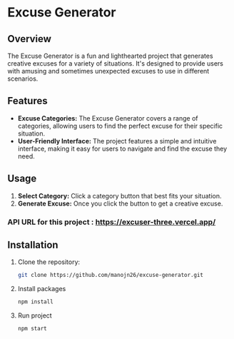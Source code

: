 # Excuse Generator

## Overview

The Excuse Generator is a fun and lighthearted project that generates creative excuses for a variety of situations. It's designed to provide users with amusing and sometimes unexpected excuses to use in different scenarios.

## Features

- **Excuse Categories:** The Excuse Generator covers a range of categories, allowing users to find the perfect excuse for their specific situation.
- **User-Friendly Interface:** The project features a simple and intuitive interface, making it easy for users to navigate and find the excuse they need.

## Usage

1. **Select Category:** Click a category button that best fits your situation.
2. **Generate Excuse:** Once you click the button to get a creative excuse.

### API URL for this project : https://excuser-three.vercel.app/

## Installation

1. Clone the repository:

   ```bash
   git clone https://github.com/manojn26/excuse-generator.git

2. Install packages

    ```bash
    npm install

3. Run project

   ```bash
   npm start
